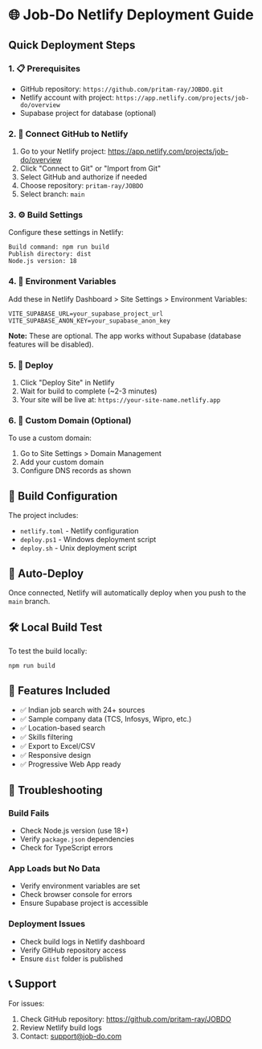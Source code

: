 # 🌐 Job-Do Netlify Deployment Guide

## Quick Deployment Steps

### 1. 📋 Prerequisites
- GitHub repository: `https://github.com/pritam-ray/JOBDO.git`
- Netlify account with project: `https://app.netlify.com/projects/job-do/overview`
- Supabase project for database (optional)

### 2. 🔗 Connect GitHub to Netlify

1. Go to your Netlify project: https://app.netlify.com/projects/job-do/overview
2. Click "Connect to Git" or "Import from Git"
3. Select GitHub and authorize if needed
4. Choose repository: `pritam-ray/JOBDO`
5. Select branch: `main`

### 3. ⚙️ Build Settings

Configure these settings in Netlify:

```
Build command: npm run build
Publish directory: dist
Node.js version: 18
```

### 4. 🔐 Environment Variables

Add these in Netlify Dashboard > Site Settings > Environment Variables:

```
VITE_SUPABASE_URL=your_supabase_project_url
VITE_SUPABASE_ANON_KEY=your_supabase_anon_key
```

**Note:** These are optional. The app works without Supabase (database features will be disabled).

### 5. 🚀 Deploy

1. Click "Deploy Site" in Netlify
2. Wait for build to complete (~2-3 minutes)
3. Your site will be live at: `https://your-site-name.netlify.app`

### 6. 🎯 Custom Domain (Optional)

To use a custom domain:
1. Go to Site Settings > Domain Management
2. Add your custom domain
3. Configure DNS records as shown

## 📁 Build Configuration

The project includes:
- `netlify.toml` - Netlify configuration
- `deploy.ps1` - Windows deployment script
- `deploy.sh` - Unix deployment script

## 🔄 Auto-Deploy

Once connected, Netlify will automatically deploy when you push to the `main` branch.

## 🛠️ Local Build Test

To test the build locally:

```bash
npm run build
```

## 🌟 Features Included

- ✅ Indian job search with 24+ sources
- ✅ Sample company data (TCS, Infosys, Wipro, etc.)
- ✅ Location-based search
- ✅ Skills filtering
- ✅ Export to Excel/CSV
- ✅ Responsive design
- ✅ Progressive Web App ready

## 🚨 Troubleshooting

### Build Fails
- Check Node.js version (use 18+)
- Verify `package.json` dependencies
- Check for TypeScript errors

### App Loads but No Data
- Verify environment variables are set
- Check browser console for errors
- Ensure Supabase project is accessible

### Deployment Issues
- Check build logs in Netlify dashboard
- Verify GitHub repository access
- Ensure `dist` folder is published

## 📞 Support

For issues:
1. Check GitHub repository: https://github.com/pritam-ray/JOBDO
2. Review Netlify build logs
3. Contact: support@job-do.com
